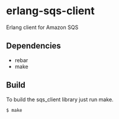 # erlang-sqs-client

Erlang client for Amazon SQS

## Dependencies
* rebar
* make

## Build
To build the sqs_client library just run make.

```
$ make
```
